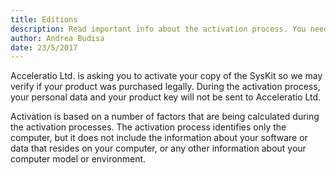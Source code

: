 ```yaml
---
title: Editions
description: Read important info about the activation process. You need to activate your SysKit so we may verify if your product was purchased legally.
author: Andrea Budisa
date: 23/5/2017
---
```

Acceleratio Ltd. is asking you to activate your copy of the SysKit so we may verify if your product was purchased legally. During the activation process, your personal data and your product key will not be sent to Acceleratio Ltd.

Activation is based on a number of factors that are being calculated during the activation processes. The activation process identifies only the computer, but it does not include the information about your software or data that resides on your computer, or any other information about your computer model or environment.